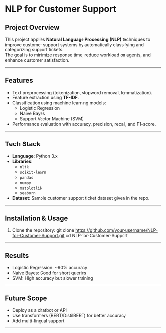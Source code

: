 # NLP for Customer Support

## Project Overview
This project applies **Natural Language Processing (NLP)** techniques to improve customer support systems by automatically classifying and categorizing support tickets.  
The goal is to minimize response time, reduce workload on agents, and enhance customer satisfaction.

---

## Features
- Text preprocessing (tokenization, stopword removal, lemmatization).
- Feature extraction using **TF-IDF**.
- Classification using machine learning models:
  - Logistic Regression
  - Naive Bayes
  - Support Vector Machine (SVM)
- Performance evaluation with accuracy, precision, recall, and F1-score.

---

## Tech Stack
- **Language**: Python 3.x
- **Libraries**:
  - `nltk`
  - `scikit-learn`
  - `pandas`
  - `numpy`
  - `matplotlib`
  - `seaborn`
- **Dataset**: Sample customer support ticket dataset given in the repo.

---

## Installation & Usage
1. Clone the repository:
   git clone https://github.com/your-username/NLP-for-Customer-Support.git
   cd NLP-for-Customer-Support
---

## Results
- Logistic Regression: ~90% accuracy
- Naive Bayes: Good for short queries
- SVM: High accuracy but slower training

---

## Future Scope
- Deploy as a chatbot or API
- Use transformers (BERT/DistilBERT) for better accuracy
- Add multi-lingual support

---

